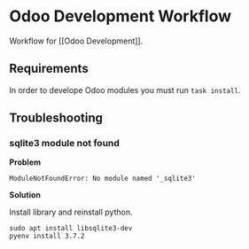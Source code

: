 # Odoo Development Workflow

Workflow for [[Odoo Development]].

## Requirements

In order to develope Odoo modules you must run `task install`.

## Troubleshooting

### sqlite3 module not found

**Problem**

```
ModuleNotFoundError: No module named '_sqlite3'
```

**Solution**

Install library and reinstall python.

```
sudo apt install libsqlite3-dev
pyenv install 3.7.2
```